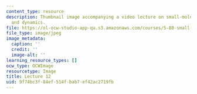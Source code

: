 ```yaml
---
content_type: resource
description: Thumbnail image accompanying a video lecture on small-molecule spectroscopy
  and dynamics.
file: https://ol-ocw-studio-app-qa.s3.amazonaws.com/courses/5-80-small-molecule-spectroscopy-and-dynamics-fall-2008/9f74bc3f84ef514fbab7ef42ac2719fb_mit5_80f08lec12_th.jpg
file_type: image/jpeg
image_metadata:
  caption: ''
  credit: ''
  image-alt: ''
learning_resource_types: []
ocw_type: OCWImage
resourcetype: Image
title: Lecture 12
uid: 9f74bc3f-84ef-514f-bab7-ef42ac2719fb
---
```

